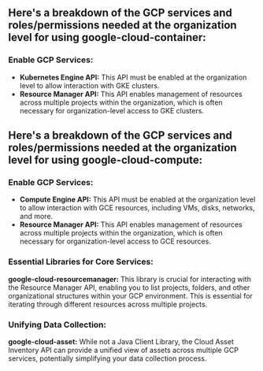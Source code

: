 ## Here's a breakdown of the GCP services and roles/permissions needed at the organization level for using google-cloud-container:

### Enable GCP Services:
- **Kubernetes Engine API:** This API must be enabled at the organization level to allow interaction with GKE clusters.
- **Resource Manager API:** This API enables management of resources across multiple projects within the organization, which is often necessary for organization-level access to GKE clusters.


## Here's a breakdown of the GCP services and roles/permissions needed at the organization level for using google-cloud-compute:

### Enable GCP Services:
- **Compute Engine API:** This API must be enabled at the organization level to allow interaction with GCE resources, including VMs, disks, networks, and more.
- **Resource Manager API:** This API enables management of resources across multiple projects within the organization, which is often necessary for organization-level access to GCE resources.

### Essential Libraries for Core Services:

**google-cloud-resourcemanager:** This library is crucial for interacting with the Resource Manager API, enabling you to list projects, folders, and other organizational structures within your GCP environment. This is essential for iterating through different resources across multiple projects.

### Unifying Data Collection:

**google-cloud-asset:** While not a Java Client Library, the Cloud Asset Inventory API can provide a unified view of assets across multiple GCP services, potentially simplifying your data collection process.
